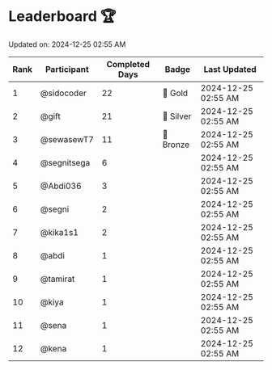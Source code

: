 # Leaderboard 🏆

Updated on: 2024-12-25 02:55 AM

| Rank | Participant       | Completed Days | Badge      | Last Updated         |
|------|-------------------|----------------|------------|----------------------|
| 1    | @sidocoder        | 22             | 🏅 Gold     | 2024-12-25 02:55 AM |
| 2    | @gift             | 21             | 🥈 Silver   | 2024-12-25 02:55 AM |
| 3    | @sewasewT7        | 11             | 🥉 Bronze   | 2024-12-25 02:55 AM |
| 4    | @segnitsega       | 6              |            | 2024-12-25 02:55 AM |
| 5    | @Abdi036          | 3              |            | 2024-12-25 02:55 AM |
| 6    | @segni            | 2              |            | 2024-12-25 02:55 AM |
| 7    | @kika1s1          | 2              |            | 2024-12-25 02:55 AM |
| 8    | @abdi             | 1              |            | 2024-12-25 02:55 AM |
| 9    | @tamirat          | 1              |            | 2024-12-25 02:55 AM |
| 10   | @kiya             | 1              |            | 2024-12-25 02:55 AM |
| 11   | @sena             | 1              |            | 2024-12-25 02:55 AM |
| 12   | @kena             | 1              |            | 2024-12-25 02:55 AM |
